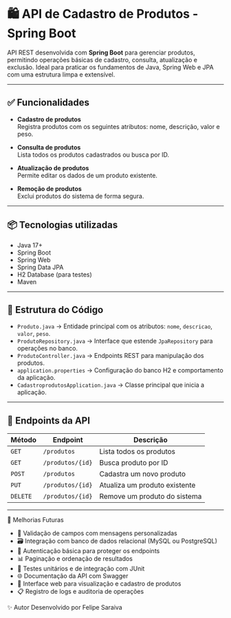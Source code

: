 # 🛍️ API de Cadastro de Produtos - Spring Boot

API REST desenvolvida com **Spring Boot** para gerenciar produtos, permitindo operações básicas de cadastro, consulta, atualização e exclusão. Ideal para praticar os fundamentos de Java, Spring Web e JPA com uma estrutura limpa e extensível.

---

## ✅ Funcionalidades

- **Cadastro de produtos**  
  Registra produtos com os seguintes atributos: nome, descrição, valor e peso.

- **Consulta de produtos**  
  Lista todos os produtos cadastrados ou busca por ID.

- **Atualização de produtos**  
  Permite editar os dados de um produto existente.

- **Remoção de produtos**  
  Exclui produtos do sistema de forma segura.

---

## 📦 Tecnologias utilizadas

- Java 17+
- Spring Boot
- Spring Web
- Spring Data JPA
- H2 Database (para testes)
- Maven

---

## 📜 Estrutura do Código

- `Produto.java` → Entidade principal com os atributos: `nome`, `descricao`, `valor`, `peso`.  
- `ProdutoRepository.java` → Interface que estende `JpaRepository` para operações no banco.  
- `ProdutoController.java` → Endpoints REST para manipulação dos produtos.  
- `application.properties` → Configuração do banco H2 e comportamento da aplicação.  
- `CadastroprodutosApplication.java` → Classe principal que inicia a aplicação.

---

## 🔗 Endpoints da API

| Método   | Endpoint             | Descrição                        |
|----------|----------------------|----------------------------------|
| `GET`    | `/produtos`          | Lista todos os produtos          |
| `GET`    | `/produtos/{id}`     | Busca produto por ID             |
| `POST`   | `/produtos`          | Cadastra um novo produto         |
| `PUT`    | `/produtos/{id}`     | Atualiza um produto existente    |
| `DELETE` | `/produtos/{id}`     | Remove um produto do sistema     |

---

🔮 Melhorias Futuras
- 🧾 Validação de campos com mensagens personalizadas
- 🗃️ Integração com banco de dados relacional (MySQL ou PostgreSQL)
- 🔐 Autenticação básica para proteger os endpoints
- 📊 Paginação e ordenação de resultados
- 🧪 Testes unitários e de integração com JUnit
- 🌐 Documentação da API com Swagger
- 🎨 Interface web para visualização e cadastro de produtos
- 📋 Registro de logs e auditoria de operações

✨ Autor
Desenvolvido por Felipe Saraiva

